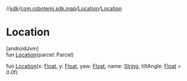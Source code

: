 //[sdk](../../../index.md)/[com.robotemi.sdk.map](../index.md)/[Location](index.md)/[Location](-location.md)

# Location

[androidJvm]\
fun [Location](-location.md)(parcel: Parcel)

fun [Location](-location.md)(x: [Float](https://kotlinlang.org/api/latest/jvm/stdlib/kotlin/-float/index.html), y: [Float](https://kotlinlang.org/api/latest/jvm/stdlib/kotlin/-float/index.html), yaw: [Float](https://kotlinlang.org/api/latest/jvm/stdlib/kotlin/-float/index.html), name: [String](https://kotlinlang.org/api/latest/jvm/stdlib/kotlin/-string/index.html), tiltAngle: [Float](https://kotlinlang.org/api/latest/jvm/stdlib/kotlin/-float/index.html) = 0.0f)
